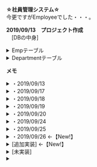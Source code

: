 **☆社員管理システム☆**  
今更ですがEmployeeでした・・・。

**2019/09/13　プロジェクト作成**  
　[DBの中身]  
<details>
<summary>Empテーブル</summary>
<div>

　　　emp_id →int 自動採番 主キー  
　　　emp_pass →nvarchar(Max) NN  
　　　emp_name →nvarchar(30) NN  
　　　gendere →int NN  
　　　address →nvarchar(60) NN  
　　　birthday →Date NN  
　　　role →nvarchar(20) NN  
　　　dept_id →int NN Departmentのdept_idと関連付け  
　　　enable →bit NN 初期値true  
</div>
</details>

<details>
<summary>Departmentテーブル</summary>
<div>

　　　dept_id →int 自動採番 主キー  
　　　dept_name →nvarchar(15) NN  
</div>
</details>  


**メモ**  
<details>
<summary>・2019/09/13</summary>
<div>

indexページから一覧表示への画面遷移完了。  
ログイン処理はまだ実装していないので、ログインは素通り。  
</div>
</details>  


<details>
<summary>・2019/09/17</summary>
<div>

EmpMapper作成、Emp.javaにdeptIdのフィールド追加、countメソッド不要そうなので削除しました。  
↓権限(role)の表示はService内で変更でき、性別(gender)の変換方法がいくつか思い当たりましたが正解がわかりません。  
**◇疑問◇**  
要件定義ではgenderの値はint型で扱っており、Vで表示させる時は"男性""女性"として表示させる。  
<details>
<summary>考えた方法</summary>
<div>

方法1：V側のif文処理でgenderの値に応じて表示を変更する。  
方法2：EmpクラスにString型のフィールドを追加し、Serviceでif文処理で変更した値を格納する。  
方法3：genderテーブルを追加し、内部結合させて性別名を取得する。  
方法4：そもそもDBを変更して"男性""女性"で登録する。
</div>
</details>
一応現状は方法2を使って性別名で表記できてます。  

↓↓↓  
◇解決◇(2019/09/18)  
対応した文字列へ変換するConversionクラスを作成。  
Controllerで@AutowiredでBean化し、Vで呼び出す。  
◆改善◆  
Conversionクラスでif文を使っていた処理をMapを使用した処理へ変更。  
処理の中身だけ変更し、呼び出し方は現状では変更してません。  

社員名検索、部署名検索実装。  
社員名検索時未入力だと全件表示させてます。  
→現状Controller内でif分岐させています。  
</div>
</details>  


<details>
<summary>・2019/09/18</summary>
<div>

新規登録処理を作成。  
登録処理時にbirthdayがutil型で変な値になっているためsqlに入らずエラーが起きる。  
前回の作成物ではDTOの日付はutilで動いていたので、データバインドやバリデーション等で対処出来るはず。  
→一応解決済み。(2019/09/19)  
　checkからcompleteに遷移する時にエラーが出る為、checkからControllerに送る<input type="hidden">のvalueをフォーマットして送信した所登録されました。  
DBの値も正しい形式で登録されてます。  
</div>
</details>  


<details>
<summary>・2019/09/19</summary>
<div>

削除処理を作成。URLにCtrlと付いているのがイケてなく感じたので、名前を変更。  
**疑問メモ**  
htmlのラジオボタンやプルダウン形式のフォームに関して、更新の初期画面等で初期値をDBに登録されている値にしたい場合、if文でchecked等を各パターンで作成すれば出来るがifを使わないで処理できるかどうか模索中。  
→jQueryで出来そう・・・？  
↓   
→jQueryで出来ました！  
　jsファイルを読み込む場所をheadタグ内にすると反映されない為、ページ最下部に記述してます。(2019/09/20)  
</div>
</details>  


<details>
<summary>・2019/09/20</summary>
<div>

更新処理作成。  
確認画面から入力フォームに戻った際に生年月日の初期値が表示されない不具合を修正。  
新規登録、更新処理での入力チェック実装。エラーメッセージは入力項目毎に個別で出力させています。  
</div>
</details>  


<details>
<summary>・2019/09/24</summary>
<div>

ログイン、ログアウト処理実装。  
ログアウトが現状Getで処理してるのでPost処理へ変更予定。  
→Post処理で作成。レイアウトをCSSで修正。  
ログイン処理はセッション関係がこれからです。  
入力フォームにて部署名が送信された値で初期選択されていなかった不具合を修正。  
エラーページ作成。  
ログイン中のempIdはControllerで取得出来たので。もう少し試行錯誤。  
</div>
</details>


<details>
<summary>・2019/09/25</summary>
<div>

ログインの次の処理でIdとNameをセッションに格納、各メソッドでmodelにセットしてhtmlに渡すというちょっと強引な方法ですが動作は確認出来てます。  
更新時、呼び出したIDとログイン中のIDを比較して同じ値であればsessionの中身も更新するようにしてます。  
併せて、ヘッダー部のempNameを押下すると更新画面に進めるようにしました。  
権限によって遷移できるページ、表示させる内容を変更しました。  
新規登録：管理者のみ  
更新時の権限の変更：管理者のみ  
一覧表示：一般権限は一部制限あり  

パスワード再設定ページ作成着手。  
indexから遷移してempIdとempNameの２つで参照して、該当データがあれば新しいパスワードへ更新する機能。  
入力画面から確認画面への遷移は一旦出来ました。一致するデータがない場合に入力ページに戻す処理をしてますが、!= nullでは上手く動かないかも？（ページ遷移は期待通りだが作成したエラーメッセージが表示されていない）  
ひとまず正常処理で最後まで進めるように作成してみます。  

</div>
</details>


<details>
<summary>・2019/09/26 ←【New!】</summary>
<div>

パスワード再設定機能を作成。  
再設定入力フォームで入力チェックを実装しましたが、エラーが出てわけわからない事になってます。  

<details>
<summary>わけわからん詳細</summary>
<div>

バリデーションとエラーメッセージを実装し、動作確認  
↓  
①IllegalStateException: Neither BindingResult nor plain target object for bean name 'PasswordResetForm' available as request attribute  
上記エラー発生。(th:objectの値を大文字から始めてた。)  
↓  
再度動作確認。  
エラーメッセージが日本語と英語が重なって表示される。  
↓  
Insertの時はちゃんと動作してるか確認。  
↓  
②org.springframework.expression.spel.SpelEvaluationException: EL1007E: Property or field 'empId' cannot be found on null  
最初に実装した時は動いていたはずなのに上記エラーが発生。  
↓  
PasswordResetFormの中のempIdフィールドを消してみたり、その他消したり戻したりをやって結局変更する前の形に戻したところ、パスワード再設定フォームは入力チェックの動作確認ができた。  
↓  
登録時の入力チェックを確認するとやはり②のエラーが発生する。  
  
登録時はempIdの値は全く触らないのに何故empId云々のエラーが出るのかよくわかりません。

</div>
</details>

</div>
</details>


<details>
<summary>[追加実装] ←【New!】</summary>
<div>

・検索結果の件数を表示。  
・検索結果0件だった場合の表示。  
・検索内容も併せて表示。  
・よくあるパスワード再設定機能  
</div>
</details>


<details>
<summary>[未実装]</summary>
<div>

・その他、細かい追加機能etc  
</div>
</details>  


<details>
<summary></summary>
<div>

</div>
</details>